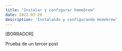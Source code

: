 ```yaml
---
title: "Instalar y configurar homebrew"
date: 2022-07-20
description: 'Instalando y configurando Homebrew'
---
```



[BORRADOR]

Prueba de un tercer post
